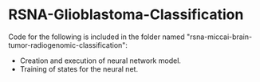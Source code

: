 # RSNA-Glioblastoma-Classification

Code for the following is included in the folder named "rsna-miccai-brain-tumor-radiogenomic-classification":
- Creation and execution of neural network model.
- Training of states for the neural net.
